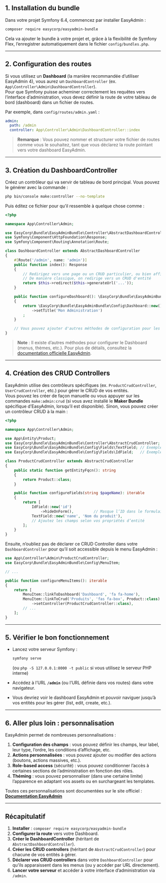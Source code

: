 ## 1. Installation du bundle

Dans votre projet Symfony 6.4, commencez par installer EasyAdmin :

```bash
composer require easycorp/easyadmin-bundle
```

Cela va ajouter le bundle à votre projet et, grâce à la flexibilité de Symfony Flex, l’enregistrer automatiquement dans le fichier `config/bundles.php`.

---

## 2. Configuration des routes

Si vous utilisez un **Dashboard** (la manière recommandée d’utiliser EasyAdmin 4), vous aurez un `DashboardController` (ex. `App\Controller\Admin\DashboardController`).  
Pour que Symfony puisse acheminer correctement les requêtes vers l’interface d’administration, vous devez définir la route de votre tableau de bord (dashboard) dans un fichier de routes.  

Par exemple, dans `config/routes/admin.yaml` :

```yaml
admin:
  path: /admin
  controller: App\Controller\Admin\DashboardController::index
```

> **Remarque** : Vous pouvez nommer et structurer votre fichier de routes comme vous le souhaitez, tant que vous déclarez la route pointant vers votre dashboard EasyAdmin.

---

## 3. Création du DashboardController

Créez un contrôleur qui va servir de tableau de bord principal. Vous pouvez le générer avec la commande :

```bash
php bin/console make:controller --no-template
```

Puis éditez ce fichier pour qu’il ressemble à quelque chose comme :

```php
<?php

namespace App\Controller\Admin;

use EasyCorp\Bundle\EasyAdminBundle\Controller\AbstractDashboardController;
use Symfony\Component\HttpFoundation\Response;
use Symfony\Component\Routing\Annotation\Route;

class DashboardController extends AbstractDashboardController
{
    #[Route('/admin', name: 'admin')]
    public function index(): Response
    {
        // Redirigez vers une page ou un CRUD particulier, ou bien affichez un template
        // De manière classique, on redirige vers un CRUD d'entité
        return $this->redirect($this->generateUrl('...'));
    }

    public function configureDashboard(): \EasyCorp\Bundle\EasyAdminBundle\Config\Dashboard
    {
        return \EasyCorp\Bundle\EasyAdminBundle\Config\Dashboard::new()
            ->setTitle('Mon Administration')
        ;
    }

    // Vous pouvez ajouter d'autres méthodes de configuration pour les menus, etc.
}
```

> **Note** : Il existe d’autres méthodes pour configurer le Dashboard (menus, thèmes, etc.). Pour plus de détails, consultez la [documentation officielle EasyAdmin](https://symfony.com/bundles/EasyAdminBundle/current/index.html).

---

## 4. Création des CRUD Controllers

EasyAdmin utilise des contrôleurs spécifiques (ex. `ProductCrudController`, `UserCrudController`, etc.) pour gérer le CRUD de vos entités.  
Vous pouvez les créer de façon manuelle ou vous appuyer sur les commandes `make:admin:crud` (si vous avez installé le **Maker Bundle** spécifique d’EasyAdmin, lorsqu’il est disponible). Sinon, vous pouvez créer un contrôleur CRUD à la main :

```php
<?php

namespace App\Controller\Admin;

use App\Entity\Product;
use EasyCorp\Bundle\EasyAdminBundle\Controller\AbstractCrudController;
use EasyCorp\Bundle\EasyAdminBundle\Config\Fields\TextField; // Exemple
use EasyCorp\Bundle\EasyAdminBundle\Config\Fields\IdField;   // Exemple

class ProductCrudController extends AbstractCrudController
{
    public static function getEntityFqcn(): string
    {
        return Product::class;
    }

    public function configureFields(string $pageName): iterable
    {
        return [
            IdField::new('id')
                ->hideOnForm(),         // Masque l’ID dans le formulaire
            TextField::new('name', 'Nom du produit'),
            // Ajoutez les champs selon vos propriétés d’entité
        ];
    }
}
```

Ensuite, n’oubliez pas de déclarer ce CRUD Controller dans votre `DashboardController` pour qu’il soit accessible depuis le menu EasyAdmin :

```php
use App\Controller\Admin\ProductCrudController;
use EasyCorp\Bundle\EasyAdminBundle\Config\MenuItem;

// ...

public function configureMenuItems(): iterable
{
    return [
        MenuItem::linkToDashboard('Dashboard', 'fa fa-home'),
        MenuItem::linkToCrud('Produits', 'fas fa-box', Product::class)
            ->setController(ProductCrudController::class),
        // ...
    ];
}
```

---

## 5. Vérifier le bon fonctionnement

- Lancez votre serveur Symfony :

  ```bash
  symfony serve
  ```
  (ou `php -S 127.0.0.1:8000 -t public` si vous utilisez le serveur PHP interne)

- Accédez à l’URL **`/admin`** (ou l’URL définie dans vos routes) dans votre navigateur.  
- Vous devriez voir le dashboard EasyAdmin et pouvoir naviguer jusqu’à vos entités pour les gérer (list, edit, create, etc.).

---

## 6. Aller plus loin : personnalisation

EasyAdmin permet de nombreuses personnalisations :

1. **Configuration des champs** : vous pouvez définir les champs, leur label, leur type, l’ordre, les conditions d’affichage, etc.
2. **Actions personnalisées** : vous pouvez ajouter ou modifier des actions (boutons, actions massives, etc.).
3. **Role-based access** (sécurité) : vous pouvez conditionner l’accès à certaines sections de l’administration en fonction des rôles.
4. **Théming** : vous pouvez personnaliser (dans une certaine limite) l’apparence en adaptant vos assets ou en surchargeant les templates.

Toutes ces personnalisations sont documentées sur le site officiel :  
[**Documentation EasyAdmin**](https://symfony.com/bundles/EasyAdminBundle/current/index.html)

---

## Récapitulatif

1. **Installer** : `composer require easycorp/easyadmin-bundle`
2. **Configurer la route** vers votre Dashboard.
3. **Créer le DashboardController** (héritant de `AbstractDashboardController`).
4. **Créer les CRUD controllers** (héritant de `AbstractCrudController`) pour chacune de vos entités à gérer.
5. **Déclarer vos CRUD controllers** dans votre `DashboardController` pour qu’ils apparaissent dans les menus (ou y accéder par URL directement).
6. **Lancer votre serveur** et accéder à votre interface d’administration via `/admin`.